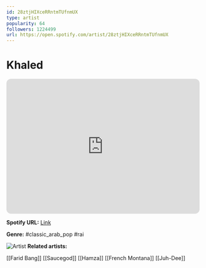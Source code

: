 ```yaml
---
id: 28ztjHIXceRRntmTUfnmUX
type: artist
popularity: 64
followers: 1224499
url: https://open.spotify.com/artist/28ztjHIXceRRntmTUfnmUX
---
```

# Khaled

<iframe style="border-radius:12px" src="https://open.spotify.com/embed/artist/28ztjHIXceRRntmTUfnmUX" width="100%" height="352" frameBorder="0" allowfullscreen="" allow="autoplay; clipboard-write; encrypted-media; fullscreen; picture-in-picture" loading="lazy"></iframe>

**Spotify URL:** [Link](https://open.spotify.com/artist/28ztjHIXceRRntmTUfnmUX)

**Genre:**  #classic_arab_pop #rai

![Artist](https://i.scdn.co/image/ab6761610000e5ebb21be564348724f82433d110)
**Related artists:**

[[Farid Bang]]
[[Saucegod]]
[[Hamza]]
[[French Montana]]
[[Juh-Dee]]
